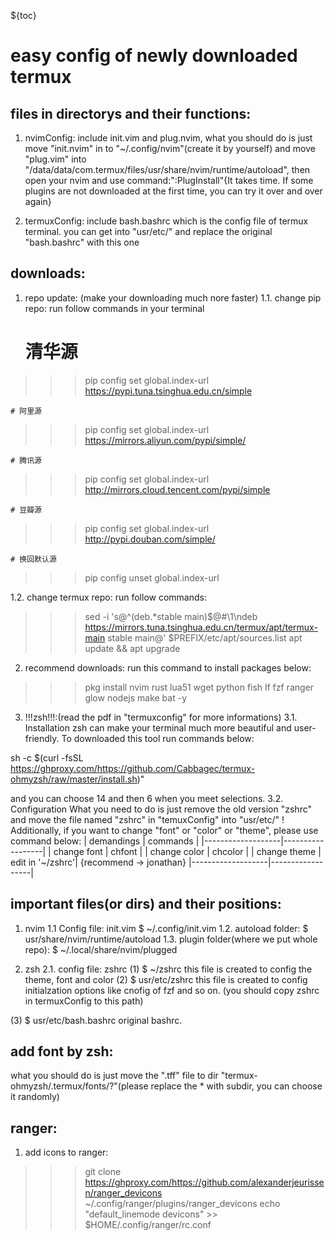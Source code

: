 ${toc}

# easy config of newly downloaded termux

## files in directorys and their functions:

1. nvimConfig: include init.vim and plug.nvim, what you should do is just move "init.nvim" in to "~/.config/nvim"(create it by yourself) and move "plug.vim" into "/data/data/com.termux/files/usr/share/nvim/runtime/autoload", then open your nvim and use command:":PlugInstall"{It takes time. If some plugins are not downloaded at the first time, you can try it over and over again}

2. termuxConfig: include bash.bashrc which is the config file of termux terminal. you can get into "usr/etc/" and replace the original "bash.bashrc" with this one


## downloads:

1. repo update: (make your downloading much nore faster)
  1.1. change pip repo:
    run follow commands in your terminal
    # 清华源

>>>pip config set global.index-url https://pypi.tuna.tsinghua.edu.cn/simple

    # 阿里源

>>>pip config set global.index-url https://mirrors.aliyun.com/pypi/simple/

    # 腾讯源

>>>pip config set global.index-url http://mirrors.cloud.tencent.com/pypi/simple

    # 豆瓣源
    
>>>pip config set global.index-url http://pypi.douban.com/simple/

    # 换回默认源

>>>pip config unset global.index-url


  1.2. change termux repo:
    run follow commands:

>>>sed -i 's@^\(deb.*stable main\)$@#\1\ndeb https://mirrors.tuna.tsinghua.edu.cn/termux/apt/termux-main stable main@' $PREFIX/etc/apt/sources.list
>>>apt update && apt upgrade

2. recommend downloads:
  run this command to install packages below:
>>>pkg install nvim rust lua51 wget python fish lf fzf ranger glow nodejs make bat -y


3. !!!zsh!!!:(read the pdf in "termuxconfig" for more informations)
  3.1. Installation
  zsh can make your terminal much more beautiful and user-friendly. To downloaded this tool run commands below: 

sh -c $(curl -fsSL https://ghproxy.com/https://github.com/Cabbagec/termux-ohmyzsh/raw/master/install.sh)" 

  and you can choose 14 and then 6 when you meet selections.
  3.2. Configuration
  What you need to do is just remove the old version "zshrc" and move the file named "zshrc" in "temuxConfig" into "usr/etc/"
  ! Additionally, if you want to change "font" or "color" or "theme", please use command below:
  |    demandings     |     commands     |
  |-------------------|------------------|
  |   change font     |      chfont      |
  |   change color    |      chcolor     |
  |   change theme    | edit in '~/zshrc'| {recommend -> jonathan}
  |-------------------|------------------|



## important files(or dirs) and their positions:
  1. nvim 
  1.1 Config file: init.vim
$ ~/.config/init.vim
  1.2. autoload folder:
$ usr/share/nvim/runtime/autoload
  1.3. plugin folder(where we put whole repo):
$ ~/.local/share/nvim/plugged

  2. zsh 
  2.1. config file: zshrc
  (1) $ ~/zshrc 
  this file is created to config the theme, font and color
  (2) $ usr/etc/zshrc
  this file is created to config initialzation options like cnofig of fzf and so on. (you should copy zshrc in termuxConfig to this path)

  (3) $ usr/etc/bash.bashrc
  original bashrc.
  

## add font by zsh:
  what you should do is just move the ".tff" file to dir "termux-ohmyzsh/.termux/fonts/?"(please replace the * with subdir, you can choose it randomly) 


## ranger:
  1. add icons to ranger:
>>> git clone https://ghproxy.com/https://github.com/alexanderjeurissen/ranger_devicons ~/.config/ranger/plugins/ranger_devicons
>>> echo "default_linemode devicons" >> $HOME/.config/ranger/rc.conf
